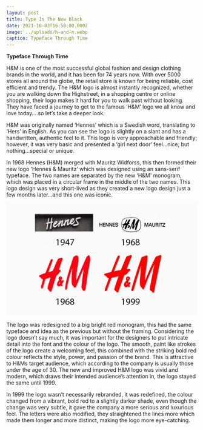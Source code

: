 ```yaml
---
layout: post
title: Type Is The New Black
date: 2021-10-03T16:50:00.000Z
image: ../uploads/h-and-m.webp
caption: Typeface Through Time
---
```

**Typeface Through Time**

H&M is one of the most successful global fashion and design clothing brands in the world, and it has been for 74 years now. With over 5000 stores all around the globe, the retail store is known for being reliable, cost efficient and trendy. The H&M logo is almost instantly recognized, whether you are walking down the Highstreet, in a shopping centre or online shopping, their logo makes it hard for you to walk past without looking. They have faced a journey to get to the famous ‘H&M’ logo we all know and love today….so let’s take a deeper look.

H&M was originally named ‘Hennes’ which is a Swedish word, translating to ‘Hers’ in English. As you can see the logo is slightly on a slant and has a handwritten, authentic feel to it. This logo is very approachable and friendly; however, it was very basic and presented a ‘girl next door’ feel…nice, but nothing…special or unique.

In 1968 Hennes (H&M) merged with Mauritz Widforss, this then formed their new logo ‘Hennes & Mauritz’ which was designed using an sans-serif typeface. The two names are separated by the new ‘H&M’ monogram, which was placed in a circular frame in the middle of the two names. This logo design was very short-lived as they created a new logo design just a few months later…and this one was iconic.

![](../uploads/hm-logo-evolution-1.png)

The logo was redesigned to a big bright red monogram, this had the same typeface and idea as the previous but without the framing. Considering the logo doesn’t say much, it was important for the designers to put intricate detail into the font and the colour of the logo. The smooth, paint like strokes of the logo create a welcoming feel, this combined with the striking bold red colour reflects the style, power, and passion of the brand. This is attractive to H&Ms target audience, which according to the company is usually those under the age of 30. The new and improved H&M logo was vivid and modern, which draws their intended audience’s attention in, the logo stayed the same until 1999.

In 1999 the logo wasn’t necessarily rebranded, it was redefined, the colour changed from a vibrant, bold red to a slightly darker shade, even though the change was very subtle, it gave the company a more serious and luxurious feel. The letters were also modified, they straightened the lines more which made them longer and more distinct, making the logo more eye-catching.